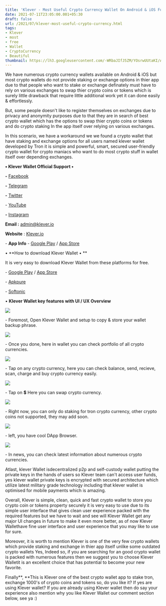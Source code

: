 ```yaml
---
title: 'Klever - Most Useful Crypto Currency Wallet On Android & iOS For Free.'
date: 2021-07-11T23:05:00.001+05:30
draft: false
url: /2021/07/klever-most-useful-crypto-currency.html
tags: 
- Klever
- most
- free
- Wallet
- CryptoCurrency
- Beautiful
thumbnail: https://lh3.googleusercontent.com/-WRbaJIfJ5ZM/YOsrwUUtaKI/AAAAAAAAFvU/TP1HjNMY6NY90I8H7F9qBtLT-JjjxRUKQCLcBGAsYHQ/s1600/1626024893515007-0.png
---
```


  

We have numerous crypto currency wallets available on Android & iOS but most crypto wallets do not provide staking or exchange options in thier app due to that people who want to stake or exchange definately must have to rely on various exchanges to swap thier crypto coins or tokens which is surely little drawback that require little additional work yet it can done easily & effortlessly.

  

But, some people doesn't like to register themselves on exchanges due to privacy and anonymity purposes due to that they are in search of best crypto wallet which has the options to swap thier crypto coins or tokens and do crypto staking In the app itself over relying on various exchanges.

  

In this scenario, we have a workaround we we found a crypto wallet that have staking and exchange options for all users named klever wallet developed by Tron it is simple and powerful, smart, secured user-friendly crypto wallet for crypto maniacs who want to do most crypto stuff in wallet itself over depending exchanges.

  

**• Klever Wallet Official Support •**

**\-** [Facebook](https://m.facebook.com/klever.io/)

**\-** [Telegram](https://t.me/Klever_io)

**\-** [Twitter](https://twitter.com/klever_io?s=09)

\- [YouTube](https://youtube.com/channel/UCsZzdIDqo54acz59x2jihbA)

**\-** [Instagram](https://www.instagram.com/klever.io/?hl=en)

**Email :** [admin@klever.io](mailto:admin@klever.io)

**Website** : [Klever.io](http://Klever.io)

  

\- **App Info** - [Google Play](https://play.google.com/store/apps/details?id=cash.klever.blockchain.wallet) / [App Store](https://apps.apple.com/us/app/klever-crypto-bitcoin-wallet/id1525584688)

  

• **How to download Klever Wallet • **

It is very easy to download Klever Wallet from these platforms for free.

  

\- [Google Play](https://play.google.com/store/apps/details?id=cash.klever.blockchain.wallet) / [App Store](https://apps.apple.com/us/app/klever-crypto-bitcoin-wallet/id1525584688)

\- [Apkpure](https://m.apkpure.com/ar/klever-wallet-bitcoin-ethereum/kleverwallet.cryptowallet.wallet/amp)

\- [Softonic](https://klever-bitcoin-blockchain-wallet.en.softonic.com/android)

  

• **Klever Wallet key features with UI / UX Overview**

 **![](https://lh3.googleusercontent.com/-Ji5qygghv2c/YOsrvWIlZZI/AAAAAAAAFvQ/eBmUTqdv9-kD6Tgm3hudimOaiypQ-OnkgCLcBGAsYHQ/s1600/1626024890030735-1.png)** 

\- Foremost, Open Klever Wallet and setup to copy & store your wallet backup phrase.

  

 ![](https://lh3.googleusercontent.com/-UgyYvVED7t0/YOsruRTjmpI/AAAAAAAAFvM/CiqNyn_0ApMgkN0ooDTbd43I9va-FXl8ACLcBGAsYHQ/s1600/1626024884100643-2.png) 

  

\- Once you done, here in wallet you can check portfolio of all crypto currencies.

  

 ![](https://lh3.googleusercontent.com/-219MO1M7cZg/YOsrs5lsYKI/AAAAAAAAFvI/aLBbvFIH21w7ONnPMWYpPtB45AUcPgsNACLcBGAsYHQ/s1600/1626024879003096-3.png) 

  

\- Tap on any crypto currency, here you can check balance, send, recieve, scan, charge and buy crypto currency easily.

  

 ![](https://lh3.googleusercontent.com/-PnqslS2EZzg/YOsrrkBjtWI/AAAAAAAAFvE/9dUEEwTmn748K-Ud_Qv5lrLQrYce4aTbwCLcBGAsYHQ/s1600/1626024873311130-4.png) 

  

\- Tap on **$** Here you can swap crypto currency.

  

 ![](https://lh3.googleusercontent.com/-Ak3i9ptQyXE/YOsrqBxuOKI/AAAAAAAAFvA/lR1IsDIqTHMi4TVgu9MWGCmMIMgxJ4pPACLcBGAsYHQ/s1600/1626024867773416-5.png) 

  

\- Right now, you can only do staking for tron crypto currency, other crypto coins not supported, they may add soon.

  

  

  

 ![](https://lh3.googleusercontent.com/-pT8j_WjscIQ/YOsro6AS4qI/AAAAAAAAFu8/Ij1-CC9R10UQHCpVEsXKxeS8oC2e7XRdACLcBGAsYHQ/s1600/1626024863130821-6.png) 

  

\- left, you have cool DApp Browser.

  

 ![](https://lh3.googleusercontent.com/-yLO-xM5zFew/YOsrnha4PPI/AAAAAAAAFu4/p8rry3Fa6fwu9BXE55xy4I05z0G50JHkACLcBGAsYHQ/s1600/1626024855803883-7.png) 

  

\- In news, you can check latest information about numerous crypto currencies.

  

Atlast, klever Wallet isdecentralized p2p and self-custody wallet putting the private keys in the hands of users so Klever team can't access user funds, yes klever wallet private keys is encrypted with secured architecture which utilize latest military grade technology including that klever wallet is optimised for mobile payments which is amazing.

  

Overall, Klever is simple, clean, quick and fast crypto wallet to store you crypto coin or tokens property securely it is very easy to use due to its simple user interface that gives clean user experience packed with the required features but we have to wait and see will Klever Wallet get any major UI changes in future to make it even more better, as of now Klever Wallethave fine user interface and user experience that you may like to use for sure.   

  

Moreover, it is worth to mention Klever is one of the very few crypto wallets which provide staking and exchange in thier app itself unlike some outdated crypto wallets Yes, Indeed so, if you are searching for an good crypto wallet is packed with numerous features then we suggest you to choose Klever Walletit is an excellent choice that has potential to become your new favorite. 

  

Finally**, **This is Klever one of the best crypto wallet app to stake tron, exchange 1000's of crypto coins and tokens so, do you like it? If yes are using Klever wallet? If you are already using Klever wallet then do say your experience also mention why you like Klever Wallet our comment section below, see ya :)